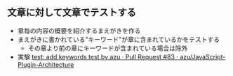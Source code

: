 ## 文章に対して文章でテストする

-   章毎の内容の概要を紹介するまえがきを作る
-   まえがきに書かれている"キーワード"が章に含まれているかをテストする
    -   その章より前の章にキーワードが含まれている場合は除外
-   実験 [test: add keywords test by azu · Pull Request #83 · azu/JavaScript-Plugin-Architecture](https://github.com/azu/JavaScript-Plugin-Architecture/pull/83 "test: add keywords test by azu · Pull Request #83 · azu/JavaScript-Plugin-Architecture")
